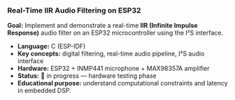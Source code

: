 
### Real-Time IIR Audio Filtering on ESP32

**Goal:** Implement and demonstrate a real-time **IIR (Infinite Impulse Response)** audio filter on an ESP32 microcontroller using the I²S interface.  
- **Language:** C (ESP-IDF)  
- **Key concepts:** digital filtering, real-time audio pipeline, I²S audio interface  
- **Hardware:** ESP32 + INMP441 microphone + MAX98357A amplifier  
- **Status:** 🧩 in progress — hardware testing phase  
- **Educational purpose:** understand computational constraints and latency in embedded DSP.

